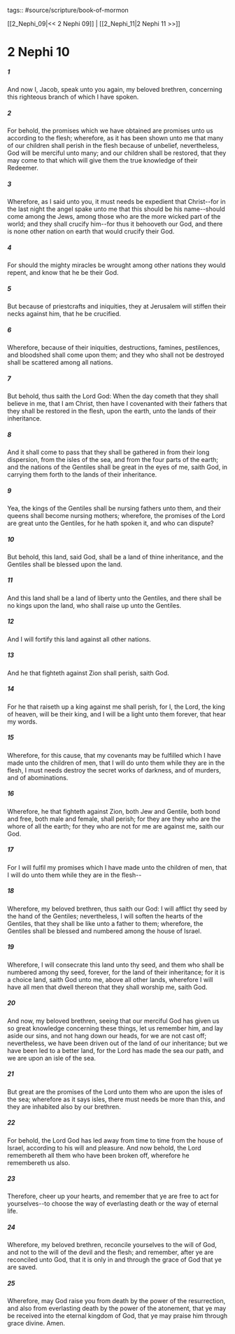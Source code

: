 tags:: #source/scripture/book-of-mormon

[[2_Nephi_09|<< 2 Nephi 09]] | [[2_Nephi_11|2 Nephi 11 >>]]

# 2 Nephi 10

##### 1

And now I, Jacob, speak unto you again, my beloved brethren, concerning this righteous branch of which I have spoken.

##### 2

For behold, the promises which we have obtained are promises unto us according to the flesh; wherefore, as it has been shown unto me that many of our children shall perish in the flesh because of unbelief, nevertheless, God will be merciful unto many; and our children shall be restored, that they may come to that which will give them the true knowledge of their Redeemer.

##### 3

Wherefore, as I said unto you, it must needs be expedient that Christ--for in the last night the angel spake unto me that this should be his name--should come among the Jews, among those who are the more wicked part of the world; and they shall crucify him--for thus it behooveth our God, and there is none other nation on earth that would crucify their God.

##### 4

For should the mighty miracles be wrought among other nations they would repent, and know that he be their God.

##### 5

But because of priestcrafts and iniquities, they at Jerusalem will stiffen their necks against him, that he be crucified.

##### 6

Wherefore, because of their iniquities, destructions, famines, pestilences, and bloodshed shall come upon them; and they who shall not be destroyed shall be scattered among all nations.

##### 7

But behold, thus saith the Lord God: When the day cometh that they shall believe in me, that I am Christ, then have I covenanted with their fathers that they shall be restored in the flesh, upon the earth, unto the lands of their inheritance.

##### 8

And it shall come to pass that they shall be gathered in from their long dispersion, from the isles of the sea, and from the four parts of the earth; and the nations of the Gentiles shall be great in the eyes of me, saith God, in carrying them forth to the lands of their inheritance.

##### 9

Yea, the kings of the Gentiles shall be nursing fathers unto them, and their queens shall become nursing mothers; wherefore, the promises of the Lord are great unto the Gentiles, for he hath spoken it, and who can dispute?

##### 10

But behold, this land, said God, shall be a land of thine inheritance, and the Gentiles shall be blessed upon the land.

##### 11

And this land shall be a land of liberty unto the Gentiles, and there shall be no kings upon the land, who shall raise up unto the Gentiles.

##### 12

And I will fortify this land against all other nations.

##### 13

And he that fighteth against Zion shall perish, saith God.

##### 14

For he that raiseth up a king against me shall perish, for I, the Lord, the king of heaven, will be their king, and I will be a light unto them forever, that hear my words.

##### 15

Wherefore, for this cause, that my covenants may be fulfilled which I have made unto the children of men, that I will do unto them while they are in the flesh, I must needs destroy the secret works of darkness, and of murders, and of abominations.

##### 16

Wherefore, he that fighteth against Zion, both Jew and Gentile, both bond and free, both male and female, shall perish; for they are they who are the whore of all the earth; for they who are not for me are against me, saith our God.

##### 17

For I will fulfil my promises which I have made unto the children of men, that I will do unto them while they are in the flesh--

##### 18

Wherefore, my beloved brethren, thus saith our God: I will afflict thy seed by the hand of the Gentiles; nevertheless, I will soften the hearts of the Gentiles, that they shall be like unto a father to them; wherefore, the Gentiles shall be blessed and numbered among the house of Israel.

##### 19

Wherefore, I will consecrate this land unto thy seed, and them who shall be numbered among thy seed, forever, for the land of their inheritance; for it is a choice land, saith God unto me, above all other lands, wherefore I will have all men that dwell thereon that they shall worship me, saith God.

##### 20

And now, my beloved brethren, seeing that our merciful God has given us so great knowledge concerning these things, let us remember him, and lay aside our sins, and not hang down our heads, for we are not cast off; nevertheless, we have been driven out of the land of our inheritance; but we have been led to a better land, for the Lord has made the sea our path, and we are upon an isle of the sea.

##### 21

But great are the promises of the Lord unto them who are upon the isles of the sea; wherefore as it says isles, there must needs be more than this, and they are inhabited also by our brethren.

##### 22

For behold, the Lord God has led away from time to time from the house of Israel, according to his will and pleasure. And now behold, the Lord remembereth all them who have been broken off, wherefore he remembereth us also.

##### 23

Therefore, cheer up your hearts, and remember that ye are free to act for yourselves--to choose the way of everlasting death or the way of eternal life.

##### 24

Wherefore, my beloved brethren, reconcile yourselves to the will of God, and not to the will of the devil and the flesh; and remember, after ye are reconciled unto God, that it is only in and through the grace of God that ye are saved.

##### 25

Wherefore, may God raise you from death by the power of the resurrection, and also from everlasting death by the power of the atonement, that ye may be received into the eternal kingdom of God, that ye may praise him through grace divine. Amen.
